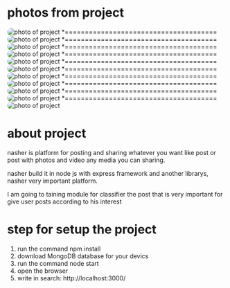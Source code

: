 # photos from project
<img src="./nashr/1739752270470-Screenshot_20250216_221753_Chrome.jpg" alt="photo of project" style="border-radius: 15px;" />
*======================================
<img src="./nashr/1739752269718-Screenshot_20250216_221800_Chrome.jpg" alt="photo of project" style="border-radius: 15px;" />
*======================================
<img src="./nashr/1739752264073-Screenshot_20250216_221819_Chrome.jpg" alt="photo of project" style="border-radius: 15px;" />
*======================================
<img src="./nashr/1739752252815-Screenshot_20250216_221850_Chrome.jpg" alt="photo of project" style="border-radius: 15px;" />
*======================================
<img src="./nashr/1739752248180-Screenshot_20250216_221900_Chrome.jpg" alt="photo of project" style="border-radius: 15px;" />
*======================================
<img src="./nashr/1739752243759-Screenshot_20250216_221909_Chrome.jpg" alt="photo of project" style="border-radius: 15px;" />
*======================================
<img src="./nashr/1739752243500-Screenshot_20250216_221918_Chrome.jpg" alt="photo of project" style="border-radius: 15px;" />
*======================================
<img src="./nashr/1739752240720-Screenshot_20250216_221927_Chrome.jpg" alt="photo of project" style="border-radius: 15px;" />
*======================================
<img src="./nashr/1740347641756-Screenshot_20250224_005330_Chrome.jpg" alt="photo of project" style="border-radius: 15px;" />
*======================================
<img src="./nashr/1740347748321-Screenshot_20250224_005524_Chrome.jpg" alt="photo of project" style="border-radius: 15px;" />
*======================================
<img src="./nashr/1740347749887-Screenshot_20250224_005515_Chrome.jpg" alt="photo of project" style="border-radius: 15px;" />

# about project
nasher is platform for posting and sharing whatever you want like post or post with photos and video any media you can sharing.

nasher build it in node js with express framework and another librarys, nasher very important platform.

I am going to taining module for classifier the post that is very important for give user posts according to his interest

# step for setup the project
1. run the command npm install
2. download MongoDB database for your devics
3. run the command node start
4. open the browser
5. write in search: http://localhost:3000/
